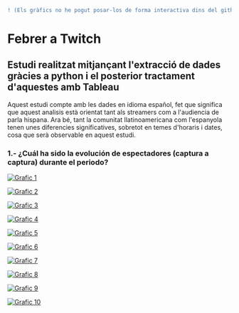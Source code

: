 ```diff
! (Els gràfics no he pogut posar-los de forma interactiva dins del github però cada gràfic en cas de clicar-hi a sobre et porta al gràfic publicat a Tableau.)
```
# Febrer a Twitch
## Estudi realitzat mitjançant l'extracció de dades gràcies a python i el posterior tractament d'aquestes amb Tableau
Aquest estudi compte amb les dades en idioma español, fet que significa que aquest analisis està orientat tant als streamers com a l'audiencia de parla hispana. Ara bé, tant la comunitat llatinoamericana com l'espanyola tenen unes diferencies significatives, sobretot en temes d'horaris i dates, cosa que serà observable en aquest estudi.

### 1.- ¿Cuál ha sido la evolución de espectadores (captura a captura) durante el periodo?








[![Grafic 1](https:&#47;&#47;public.tableau.com&#47;static&#47;images&#47;Ev&#47;EvolucinumerodespectadorsfebrerTwitch&#47;Dashboard1&#47;1_rss.png)](https://public.tableau.com/views/EvolucinumerodespectadorsfebrerTwitch/Dashboard1?:language=es-ES&publish=yes&:display_count=n&:origin=viz_share_link)



[![Grafic 2](https:&#47;&#47;public.tableau.com&#47;static&#47;images&#47;Ju&#47;Juegosmsvistos&#47;Dashboard1&#47;1_rss.png)](https://public.tableau.com/views/Juegosmsvistos/Dashboard1?:language=es-ES&publish=yes&:display_count=n&:origin=viz_share_link)
 

[![Grafic 3](https:&#47;&#47;public.tableau.com&#47;static&#47;images&#47;Ju&#47;Juegosmsstreameados&#47;Dashboard2&#47;1_rss.png)](https://public.tableau.com/views/Evolucionespectadoresjuegos/Dashboard1?:language=es-ES&publish=yes&:display_count=n&:origin=viz_share_link)


[![Grafic 4](https:&#47;&#47;public.tableau.com&#47;static&#47;images&#47;Ev&#47;Evolucionespectadoresjuegos&#47;Dashboard1&#47;1_rss.png)](https://public.tableau.com/views/Evolucionespectadoresjuegos/Hoja1?:language=es-ES&publish=yes&:display_count=n&:origin=viz_share_link)


[![Grafic 5](https:&#47;&#47;public.tableau.com&#47;static&#47;images&#47;Ev&#47;Evolucioncantidaddestreamsdelosjuegosmsvistos&#47;Dashboard2&#47;1_rss.png)](https://public.tableau.com/views/Evolucioncantidaddestreamsdelosjuegosmsvistos/Dashboard2?:language=es-ES&publish=yes&:display_count=n&:origin=viz_share_link)


[![Grafic 6](https:&#47;&#47;public.tableau.com&#47;static&#47;images&#47;Di&#47;DistribuciondelosStreamers&#47;Hoja1&#47;1_rss.png)](https://public.tableau.com/views/DistribuciondelosStreamers/Hoja1?:language=es-ES&publish=yes&:display_count=n&:origin=viz_share_link)

[![Grafic 7](https:&#47;&#47;public.tableau.com&#47;static&#47;images&#47;Di&#47;DistribuciondelosStreamerssegnintervalos2&#47;Hoja1&#47;1_rss.png)](https://public.tableau.com/views/DistribuciondelosStreamerssegnintervalos2/Hoja1?:language=es-ES&publish=yes&:display_count=n&:origin=viz_share_link)


[![Grafic 8](https:&#47;&#47;public.tableau.com&#47;static&#47;images&#47;Di&#47;Distribucindelnumerodestreamerssegunlashoras&#47;Hoja1&#47;1_rss.png)](https://public.tableau.com/views/Distribucindelnumerodestreamerssegunlashoras/Hoja1?:language=es-ES&publish=yes&:display_count=n&:origin=viz_share_link)

[![Grafic 9](https:&#47;&#47;public.tableau.com&#47;static&#47;images&#47;St&#47;Stddelosespectadores&#47;Dashboard2&#47;1_rss.png)](https://public.tableau.com/views/Stddelosespectadores/Dashboard2?:language=es-ES&publish=yes&:display_count=n&:origin=viz_share_link)

[![Grafic 10](https:&#47;&#47;public.tableau.com&#47;static&#47;images&#47;St&#47;Stdsegunlahora&#47;Dashboard1&#47;1_rss.png)](https://public.tableau.com/views/Stdsegunlahora/Dashboard1?:language=es-ES&publish=yes&:display_count=n&:origin=viz_share_link)


